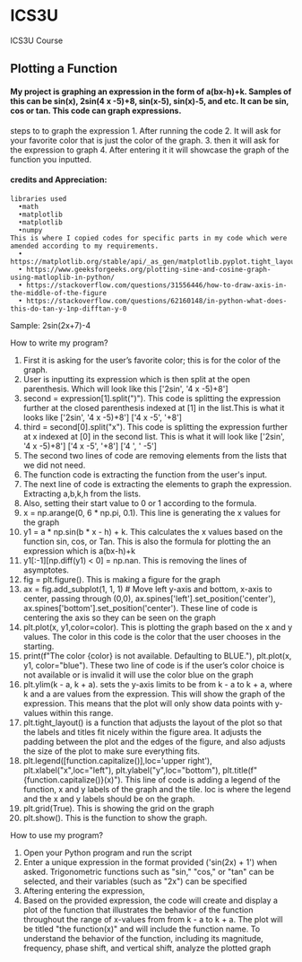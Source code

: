 # ICS3U
ICS3U Course 

## Plotting a Function
  
#### My project is graphing an expression in the form of a(bx-h)+k. Samples of this can be sin(x), 2sin(4 x -5)+8, sin(x-5), sin(x)-5, and etc. It can be sin, cos or tan. This code can graph expressions. 
  
  steps to to graph the expression
    1. After running the code
    2. It will ask for your favorite color that is just the color of the graph.
    3. then it will ask for the expression to graph
    4. After entering it it will showcase the graph of the function you inputted.
  
  #### credits and Appreciation:
    libraries used
      •math
      •matplotlib
      •matplotlib
      •numpy
    This is where I copied codes for specific parts in my code which were amended according to my requirements.
      • https://matplotlib.org/stable/api/_as_gen/matplotlib.pyplot.tight_layout.html#matplotlib.pyplot.tight_layout 
      • https://www.geeksforgeeks.org/plotting-sine-and-cosine-graph-using-matloplib-in-python/ 
      • https://stackoverflow.com/questions/31556446/how-to-draw-axis-in-the-middle-of-the-figure 
      • https://stackoverflow.com/questions/62160148/in-python-what-does-this-do-tan-y-1np-difftan-y-0

Sample:  2sin(2x+7)-4 

How to write my program? 

  1. First it is asking for the user’s favorite color; this is for the color of the graph.
  2. User is inputting its expression which is then split at the open parenthesis. Which will look like this ['2sin', '4 x -5)+8']
  3. second = expression[1].split(")"). This code is splitting the expression further at the closed parenthesis indexed at [1] in the list.This is what it looks like ['2sin', '4 x 
-5)+8'] ['4 x -5', '+8']
  4. third = second[0].split("x"). This code is splitting the expression further at x indexed at [0] in the second list. This is what it will look like ['2sin', '4 x -5)+8'] ['4 x -5', '+8'] ['4 ', ' -5']
  5. The second two lines of code are removing elements from the lists that we did not need.
  6. The function code is extracting the function from the user's input.
  7. The next line of code is extracting the elements to graph the expression. Extracting a,b,k,h from the lists.
  8. Also, setting their start value to 0 or 1 according to the formula.
  9. x = np.arange(0, 6 * np.pi, 0.1). This line is generating the x values for the graph
  10. y1 = a * np.sin(b * x - h) + k. This calculates the x values based on the function sin, cos, or Tan. This is also the formula for plotting the an expression which is a(bx-h)+k
  11. y1[:-1][np.diff(y1) < 0] = np.nan.  This is removing the lines of asymptotes. 
  12. fig = plt.figure(). This is making a figure for the graph
  13. ax = fig.add_subplot(1, 1, 1) # Move left y-axis and bottom, x-axis to center, passing through (0,0), ax.spines['left'].set_position('center'), ax.spines['bottom'].set_position('center'). These line of code is centering the axis so they can be seen on the graph
  14. plt.plot(x, y1,color=color). This is plotting the graph based on the x and y values. The color in this code is the color that the user chooses in the starting. 
   15. print(f"The color {color} is not available. Defaulting to BLUE."), plt.plot(x, y1, color="blue"). These two line of code is if the user’s color choice is not available or is invalid it will use the color blue on the graph
  16. plt.ylim(k - a, k + a). sets the y-axis limits to be from k - a to k + a, where k and a are values from the expression. This will show the graph of the expression. This means that the plot will only show data points with y-values within this range.
  17. plt.tight_layout() is a function that adjusts the layout of the plot so that the labels and titles fit nicely within the figure area. It adjusts the padding between the plot and the edges of the figure, and also adjusts the size of the plot to make sure everything fits.
  18. plt.legend([function.capitalize()],loc='upper right'), plt.xlabel("x",loc="left"), plt.ylabel("y",loc="bottom"), plt.title(f"{function.capitalize()}(x)"). This line of code is adding a legend of the function, x and y labels of the graph and the tile. loc is where the legend and the x and y labels should be on the graph. 
  19. plt.grid(True). This is showing the grid on the graph
  20. plt.show(). This is the function to show the graph.

How to use my program? 

  1. Open your Python program and run the script
  2. Enter a unique expression in the format provided ('sin(2x) + 1') when asked. Trigonometric functions such as "sin," "cos," or "tan" can be selected, and their variables (such as "2x") can be specified 
  3. Aftering entering the expression,
  4. Based on the provided expression, the code will create and display a plot of the function that illustrates the behavior of the function throughout the range of x-values from from k - a to k + a. The plot will be titled "the function(x)" and will include the function name. To understand the behavior of the function, including its magnitude, frequency, phase shift, and vertical shift, analyze the plotted graph
  
  

